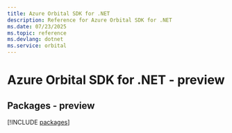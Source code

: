 ```yaml
---
title: Azure Orbital SDK for .NET
description: Reference for Azure Orbital SDK for .NET
ms.date: 07/23/2025
ms.topic: reference
ms.devlang: dotnet
ms.service: orbital
---
```

# Azure Orbital SDK for .NET - preview
## Packages - preview
[!INCLUDE [packages](orbital-index.md)]